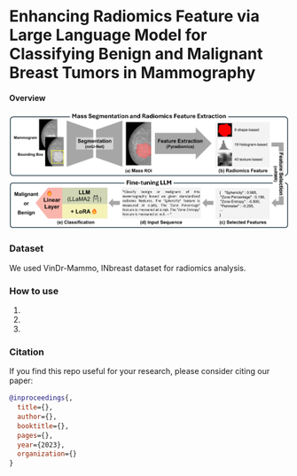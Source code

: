 # Enhancing Radiomics Feature via Large Language Model for Classifying Benign and Malignant Breast Tumors in Mammography

#### Overview

![fig1](/asset/fig.png)



### Dataset

We used VinDr-Mammo, INbreast dataset for radiomics analysis.


### How to use

1. 

2. 

3. 

   

### Citation

If you find this repo useful for your research, please consider citing our paper:

```bibtex
@inproceedings{,
  title={},
  author={},
  booktitle={},
  pages={},
  year={2023},
  organization={}
}
```
